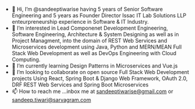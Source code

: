 - 👋 Hi, I’m @sandeeptiwarise having 5 years of Senior Software Engineering and 5 years as Founder Director Issac IT Lab Solutions LLP enteurpreneurship experience in Software & IT Industry.
- 👀 I’m interested in Lead Componenet Development Engineering, Software Engineering, Architecture & System Designing as well as in Project Managment, into the domain of REST Web Services and Microservices development using Java, Python and MERN/MEAN Full Stack Web Development as well as DevOps Engineering with Cloud Computing.
- 🌱 I’m currently learning Design Patterns in Microservices and Vue.js
- 💞️ I’m looking to collaborate on open source Full Stack Web Development projects Using React, Spring Boot & Django Web Framework, OAuth 2.0, DRF REST Web Services and Spring Boot Microservices
- 📫 How to reach me ...inbox me at sandeeptiwarise@gmail.com or sandeep.tiwari@sarvagram.com

<!---
sandeeptiwarise/sandeeptiwarise is a ✨ special ✨ repository because its `README.md` (this file) appears on your GitHub profile.
You can click the Preview link to take a look at your changes.
--->
